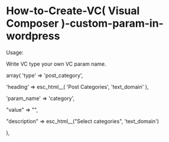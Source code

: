 # How-to-Create-VC( Visual Composer )-custom-param-in-wordpress

Usage:

Write VC type your own VC param name.

array(
   'type' => 'post_category',
   
   'heading' => esc_html__( 'Post Categories', 'text_domain' ),
   
   'param_name' => 'category',
   
   "value"       => "",
   
   "description" => esc_html__("Select categories", 'text_domain')
   
),
